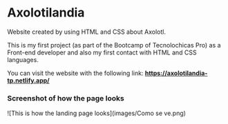 # Axolotilandia

Website created by using HTML and CSS about Axolotl. 

This is my first project (as part of the Bootcamp of Tecnolochicas Pro) as a Front-end developer and also my first contact with HTML and CSS languages. 


You can visit the website with the following link: **https://axolotilandia-tp.netlify.app/**

### Screenshot of how the page looks 

![This is how the landing page looks](images/Como se ve.png)
